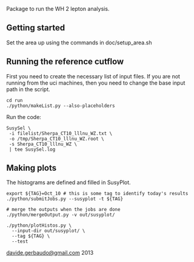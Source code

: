 Package to run the WH 2 lepton analysis.

Getting started
---------------

Set the area up using the commands in doc/setup_area.sh

Running the reference cutflow
-----------------------------
First you need to create the necessary list of input files.
If you are not running from the uci machines, then you need to change
the base input path in the script.

```
cd run
./python/makeList.py --also-placeholders
```

Run the code:

```
SusySel \
 -i filelist/Sherpa_CT10_lllnu_WZ.txt \
 -o /tmp/Sherpa_CT10_lllnu_WZ.root \
 -s Sherpa_CT10_lllnu_WZ \
 | tee SusySel.log
```

Making plots
------------

The histograms are defined and filled in SusyPlot.


```
export ${TAG}=Oct_10 # this is some tag to identify today's results
./python/submitJobs.py --susyplot -t ${TAG}

# merge the outputs when the jobs are done
./python/mergeOutput.py -v out/susyplot/

./python/plotHistos.py \
  --input-dir out/susyplot/ \
  --tag ${TAG} \
  --test
```

davide.gerbaudo@gmail.com
2013
